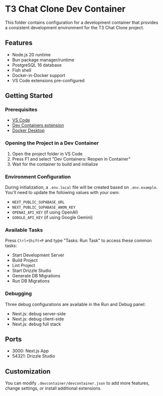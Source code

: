 # T3 Chat Clone Dev Container

This folder contains configuration for a development container that provides a consistent development environment for the T3 Chat Clone project.

## Features

- Node.js 20 runtime
- Bun package manager/runtime
- PostgreSQL 16 database
- Fish shell
- Docker-in-Docker support
- VS Code extensions pre-configured

## Getting Started

### Prerequisites

- [VS Code](https://code.visualstudio.com/)
- [Dev Containers extension](https://marketplace.visualstudio.com/items?itemName=ms-vscode-remote.remote-containers)
- [Docker Desktop](https://www.docker.com/products/docker-desktop)

### Opening the Project in a Dev Container

1. Open the project folder in VS Code
2. Press F1 and select "Dev Containers: Reopen in Container"
3. Wait for the container to build and initialize

### Environment Configuration

During initialization, a `.env.local` file will be created based on `.env.example`. You'll need to update the following values with your own:

- `NEXT_PUBLIC_SUPABASE_URL`
- `NEXT_PUBLIC_SUPABASE_ANON_KEY`
- `OPENAI_API_KEY` (if using OpenAI)
- `GOOGLE_API_KEY` (if using Google Gemini)

### Available Tasks

Press `Ctrl+Shift+P` and type "Tasks: Run Task" to access these common tasks:

- Start Development Server
- Build Project
- Lint Project
- Start Drizzle Studio
- Generate DB Migrations
- Run DB Migrations

### Debugging

Three debug configurations are available in the Run and Debug panel:

- Next.js: debug server-side
- Next.js: debug client-side
- Next.js: debug full stack

## Ports

- 3000: Next.js App
- 54321: Drizzle Studio

## Customization

You can modify `.devcontainer/devcontainer.json` to add more features, change settings, or install additional extensions.
